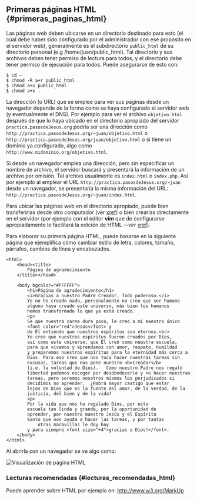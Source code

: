## Primeras páginas HTML {#primeras_paginas_html}

Las páginas web deben ubicarse en un directorio destinado para esto (el cual 
debe haber sido configurado por el administrador con ese propósito en el 
servidor web), generalmente es el subdirectorio ```public_html``` de su 
directorio personal (e.g /home/juan/public_html). Tal directorio y sus archivos 
deben tener permiso de lectura para todos, y el directorio debe tener permiso 
de ejecución para todos. Puede asegurarse de esto con:
```
$ cd ~
$ chmod -R a+r public_html
$ chmod a+x public_html
$ chmod a+x .
```

La dirección (o URL) que se emplee para ver sus páginas desde un navegador 
depende de la forma como se haya configurado el servidor web (y eventualmente 
el DNS). Por ejemplo para ver el archivo ```objetivo.html``` después de que 
lo haya ubicado en el directorio apropiado del 
servidor ```practica.pasosdeJesus.org``` podría ser una dirección 
como ```http://practica.pasosdeJesus.org/~juan/objetivo.html``` o 
 ```http://practica.pasosdeJesus.org/juan/objetivo.html``` o si tiene un 
dominio ya configurado, algo como ```http://www.midominio.org/objetivo.html```.

Si desde un navegador emplea una dirección, pero sin especificar un nombre de 
archivo, el servidor buscará y presentará la información de un archivo por 
omisión. Tal archivo usualmente es ```index.html``` o ```index.php```. 
Así por ejemplo al emplear el URL ```http://practica.pasosdeJesus.org/~juan``` 
desde un navegador, se presentaría la misma información del URL: 
 ```http://practica.pasosdeJesus.org/~juan/index.html```.

Para ubicar las páginas web en el directorio apropiado, puede bien 
transferirlas desde otro computador 
(ver [xref](#transferencia_de_informacion_a_y_desde_el_servidor)) 
o bien crearlas directamente en el servidor (por ejemplo con el editor 
**vim** que de configurarse apropiadamente le facilitará la edición de 
HTML --ver [xref](#vim)).

Para elaborar su primera página HTML, puede basarse en la siguiente página 
que ejemplifica cómo cambiar estilo de letra, colores, tamaño, párrafos, 
cambios de línea y encabezados.

```
<html>
	<head><title>
		Página de agradecimiento
	</title></head>

	<body bgcolor="#FFFFFF">
		<h1>Página de agradecimiento</h1>
		<i>Gracias a nuestro Padre Creador, Todo poderoso.</i>
		Yo no he creado nada, personalmente no creo que ser humano 
		alguno haya creado este universo, más bien los humanos 
		hemos transformado lo que ya está creado.
		<p>
		Se que nuestra carne dura poco, le creo a mi maestro único
		<font color="red">Jesús</font> y 
		de Él entiendo que nuestros espíritus son eternos.<br>
		Yo creo que nuestros espíritus fueron creados por Dios,
		así como este universo, que Él creó como nuestra escuela,
		para que vivamos y aprendamos con amor, respeto, humildad
		y preparemos nuestros espíritus para la eternidad más cerca a
		Dios. Para eso creo que nos toca hacer nuestras tareas sin
		excusas, tareas que nos pone nuestro <b>Creador</b> 
		(i.e. la voluntad de Dios).   Como nuestro Padre nos regaló 
		libertad podemos escoger por desobedecerle y no hacer nuestras 
		tareas, pero seremos nosotros mismos los perjudicados si 
		decidimos no aprender.  ¿Habrá mayor castigo que estar
		lejos de Dios que es la fuente del amor, de la verdad, de la
		justicia, del bien y de la vida?
		<p>
		Por la vida que nos ha regalado Dios, por esta
		escuela tan linda y grande, por la oportunidad de
		aprender, por nuestro maestro Jesús y el Espíritu
		Santo que nos ayuda a hacer las tareas, y por tantas
	       	otras maravillas le doy hoy
		y para siempre <font size="+4">gracias a Dios!</font>.
	</body>
</html>
```

Al abrirla con un navegador se ve algo como:

![Visualización de página HTML](img/html1.png)


### Lecturas recomendadas {#lecturas_recomendadas_html}

Puede aprender sobre HTML por ejemplo en: 
<http://www.w3.org/MarkUp>

